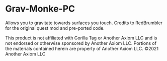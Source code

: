 # Grav-Monke-PC
Allows you to gravitate towards surfaces you touch. Credits to RedBrumbler for the original quest mod and pre-ported code.

This product is not affiliated with Gorilla Tag or Another Axiom LLC and is not endorsed or otherwise sponsored by Another Axiom LLC. Portions of the materials contained herein are property of Another Axiom LLC. ©2021 Another Axiom LLC
